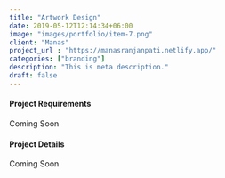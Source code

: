 ```yaml
---
title: "Artwork Design"
date: 2019-05-12T12:14:34+06:00
image: "images/portfolio/item-7.png"
client: "Manas"
project_url : "https://manasranjanpati.netlify.app/"
categories: ["branding"]
description: "This is meta description."
draft: false
---
```


#### Project Requirements

Coming Soon

#### Project Details

Coming Soon